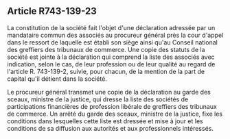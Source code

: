 Article R743-139-23
----
La constitution de la société fait l'objet d'une déclaration adressée par un
mandataire commun des associés au procureur général près la cour d'appel dans le
ressort de laquelle est établi son siège ainsi qu'au Conseil national des
greffiers des tribunaux de commerce. Une copie des statuts de la société est
jointe à la déclaration qui comprend la liste des associés avec indication,
selon le cas, de leur profession ou de leur qualité au regard de l'article R.
743-139-2, suivie, pour chacun, de la mention de la part de capital qu'il
détient dans la société.

Le procureur général transmet une copie de la déclaration au garde des sceaux,
ministre de la justice, qui dresse la liste des sociétés de participations
financières de profession libérale de greffiers des tribunaux de commerce. Un
arrêté du garde des sceaux, ministre de la justice, fixe les conditions dans
lesquelles cette liste est dressée et mise à jour et les conditions de sa
diffusion aux autorités et aux professionnels intéressés.
